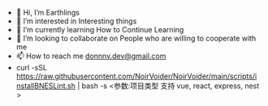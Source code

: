 - 👋 Hi, I’m Earthlings
- 👀 I’m interested in Interesting things
- 🌱 I’m currently learning How to Continue Learning
- 💞️ I’m looking to collaborate on People who are willing to cooperate with me
- 📫 How to reach me donnnv.dev@gmail.com
- curl -sSL https://raw.githubusercontent.com/NoirVoider/NoirVoider/main/scripts/installBNESLint.sh | bash -s <参数:项目类型 支持  vue, react, express, nest >

<!---
ttb25/ttb25 is a ✨ special ✨ repository because its `README.md` (this file) appears on your GitHub profile.
You can click the Preview link to take a look at your changes.
--->
